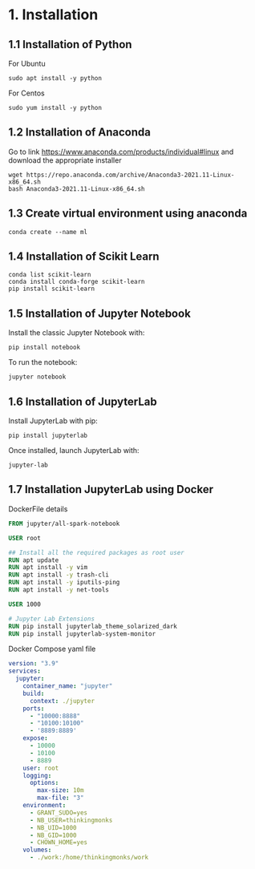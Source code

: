 # 1. Installation

## 1.1 Installation of Python

For Ubuntu

```shell
sudo apt install -y python
```

For Centos

```shell
sudo yum install -y python
```

## 1.2 Installation of Anaconda

Go to link https://www.anaconda.com/products/individual#linux and download the appropriate installer

```shell
wget https://repo.anaconda.com/archive/Anaconda3-2021.11-Linux-x86_64.sh
bash Anaconda3-2021.11-Linux-x86_64.sh
```

## 1.3 Create virtual environment using anaconda

```shell
conda create --name ml
```

## 1.4 Installation of Scikit Learn

```shell
conda list scikit-learn
conda install conda-forge scikit-learn
pip install scikit-learn
```

## 1.5 Installation of Jupyter Notebook

Install the classic Jupyter Notebook with:
```shell
pip install notebook
```

To run the notebook:
```shell
jupyter notebook
```

## 1.6 Installation of JupyterLab

Install JupyterLab with pip:
```shell
pip install jupyterlab
```

Once installed, launch JupyterLab with:
```shell
jupyter-lab
```

## 1.7 Installation JupyterLab using Docker

DockerFile details

```Dockerfile
FROM jupyter/all-spark-notebook

USER root

## Install all the required packages as root user
RUN apt update
RUN apt install -y vim
RUN apt install -y trash-cli
RUN apt install -y iputils-ping
RUN apt install -y net-tools

USER 1000

# Jupyter Lab Extensions
RUN pip install jupyterlab_theme_solarized_dark
RUN pip install jupyterlab-system-monitor
```

Docker Compose yaml file
```yaml
version: "3.9"
services:
  jupyter:
    container_name: "jupyter"
    build:
      context: ./jupyter
    ports:
      - "10000:8888"
      - "10100:10100"
      - '8889:8889'
    expose:
      - 10000
      - 10100
      - 8889
    user: root
    logging:
      options:
        max-size: 10m
        max-file: "3"
    environment:
      - GRANT_SUDO=yes
      - NB_USER=thinkingmonks
      - NB_UID=1000
      - NB_GID=1000
      - CHOWN_HOME=yes
    volumes:
      - ./work:/home/thinkingmonks/work

